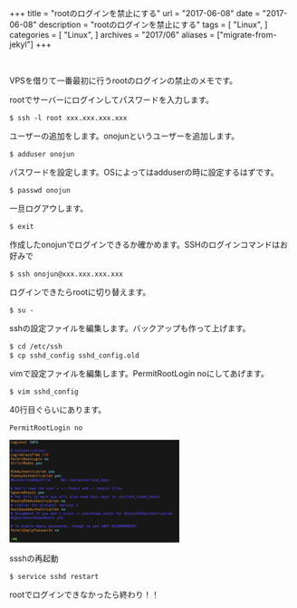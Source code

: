 +++
title = "rootのログインを禁止にする"
url = "2017-06-08"
date = "2017-06-08"
description = "rootのログインを禁止にする"
tags = [
    "Linux",
]
categories = [
    "Linux",
]
archives = "2017/06"
aliases = ["migrate-from-jekyl"]
+++

<br>


VPSを借りて一番最初に行うrootのログインの禁止のメモです。  

rootでサーバーにログインしてパスワードを入力します。  

```
$ ssh -l root xxx.xxx.xxx.xxx
```

ユーザーの追加をします。onojunというユーザーを追加します。  

```
$ adduser onojun
```

パスワードを設定します。OSによってはadduserの時に設定するはずです。  

```
$ passwd onojun
```

一旦ログアウします。

```
$ exit
```

作成したonojunでログインできるか確かめます。SSHのログインコマンドはお好みで  


```
$ ssh onojun@xxx.xxx.xxx.xxx
```

ログインできたらrootに切り替えます。  

```
$ su -
```

sshの設定ファイルを編集します。バックアップも作って上げます。  

```
$ cd /etc/ssh
$ cp sshd_config sshd_config.old
```

vimで設定ファイルを編集します。PermitRootLogin noにしてあげます。  

```
$ vim sshd_config
```

40行目ぐらいにあります。  

```
PermitRootLogin no
```

![alt](1.png)

ssshの再起動  

```
$ service sshd restart
```

rootでログインできなかったら終わり！！
